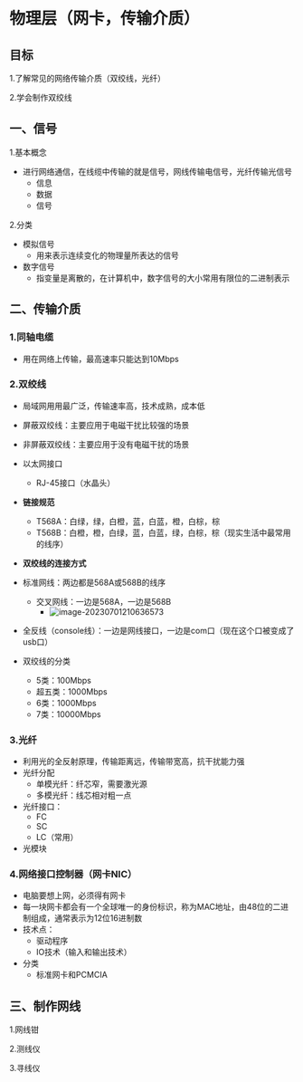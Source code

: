 # 物理层（网卡，传输介质）

## 目标

1.了解常见的网络传输介质（双绞线，光纤）

2.学会制作双绞线

## 一、信号

1.基本概念

- 进行网络通信，在线缆中传输的就是信号，网线传输电信号，光纤传输光信号
  - 信息
  - 数据
  - 信号

2.分类

- 模拟信号
  - 用来表示连续变化的物理量所表达的信号
- 数字信号
  - 指变量是离散的，在计算机中，数字信号的大小常用有限位的二进制表示



## 二、传输介质

### 1.同轴电缆

- 用在网络上传输，最高速率只能达到10Mbps

### 2.双绞线

- 局域网用用最广泛，传输速率高，技术成熟，成本低
- 屏蔽双绞线：主要应用于电磁干扰比较强的场景
- 非屏蔽双绞线：主要应用于没有电磁干扰的场景
- 以太网接口

  - RJ-45接口（水晶头）
- **链接规范**
  - T568A：白绿，绿，白橙，蓝，白蓝，橙，白棕，棕
  - T568B：白橙，橙，白绿，蓝，白蓝，绿，白棕，棕（现实生活中最常用的线序）
- **双绞线的连接方式**
- 标准网线：两边都是568A或568B的线序
  - 交叉网线：一边是568A，一边是568B
    - ![image-20230701210636573](C:\Users\hp\AppData\Roaming\Typora\typora-user-images\image-20230701210636573.png)
  
- 全反线（console线）：一边是网线接口，一边是com口（现在这个口被变成了usb口）
- 双绞线的分类

  - 5类：100Mbps
  - 超五类：1000Mbps
  - 6类：1000Mbps
  - 7类：10000Mbps

### 3.光纤

- 利用光的全反射原理，传输距离远，传输带宽高，抗干扰能力强
- 光纤分配
  - 单模光纤：纤芯窄，需要激光源
  - 多模光纤：线芯相对粗一点
- 光纤接口：
  - FC
  - SC
  - LC（常用）
- 光模块

### 4.网络接口控制器（网卡NIC）

- 电脑要想上网，必须得有网卡
- 每一块网卡都会有一个全球唯一的身份标识，称为MAC地址，由48位的二进制组成，通常表示为12位16进制数
- 技术点：
  - 驱动程序
  - IO技术（输入和输出技术）
- 分类
  - 标准网卡和PCMCIA

## 三、制作网线

1.网线钳

2.测线仪

3.寻线仪

